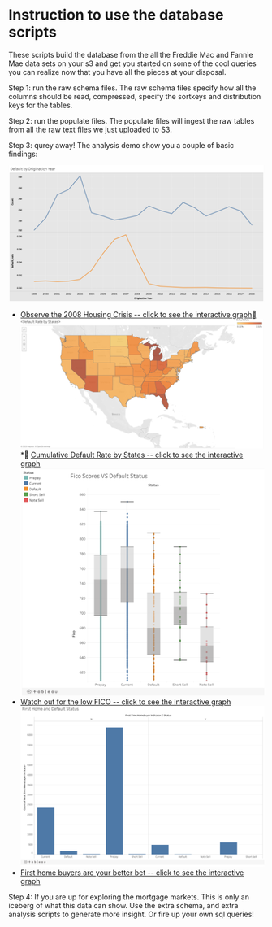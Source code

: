 # Instruction to use the database scripts

These scripts build the database from the all the Freddie Mac and Fannie Mae data sets on your s3 and get you started on some of the cool queries you can realize now that you have all the pieces at your disposal.

Step 1: run the raw schema files. The raw schema files specify how all the columns should be read, compressed,  specify the sortkeys and distribution keys for the tables.

Step 2: run the populate files. The populate files will ingest the raw tables from all the raw text files we just uploaded to S3.

Step 3: qurey away! The analysis demo show you a couple of basic findings:

![Observe the 2008 Housing Crisis](../docs/default_by_origination_year.png)
* [Observe the 2008 Housing Crisis -- click to see the interactive graph](https://public.tableau.com/profile/liwen6329#!/vizhome/default_by_orig_year/Sheet2)<br/>
![Cumulative Default Rate by States](../docs/default_rate_by_state.png)
* [Cumulative Default Rate by States -- click to see the interactive graph](https://public.tableau.com/profile/liwen6329#!/vizhome/default_by_state/Sheet1)<br/>
![Watch out for the low FICO](../docs/fico_scores_vs_default_status.png)
* [Watch out for the low FICO -- click to see the interactive graph](https://public.tableau.com/profile/liwen6329#!/vizhome/FicoScoresvsDefaultStatus/Sheet1)<br/>
![First home buyers are your better bet](../docs/first_home_buyers_default_status.png)
* [First home buyers are your better bet -- click to see the interactive graph](https://public.tableau.com/profile/liwen6329#!/vizhome/FirstHomevsDefaultStatus/Sheet2)<br/>

Step 4: If you are up for exploring the mortgage markets. This is only an iceberg of what this data can show. Use the extra schema, and extra analysis scripts to generate more insight. Or fire up your own sql queries!
